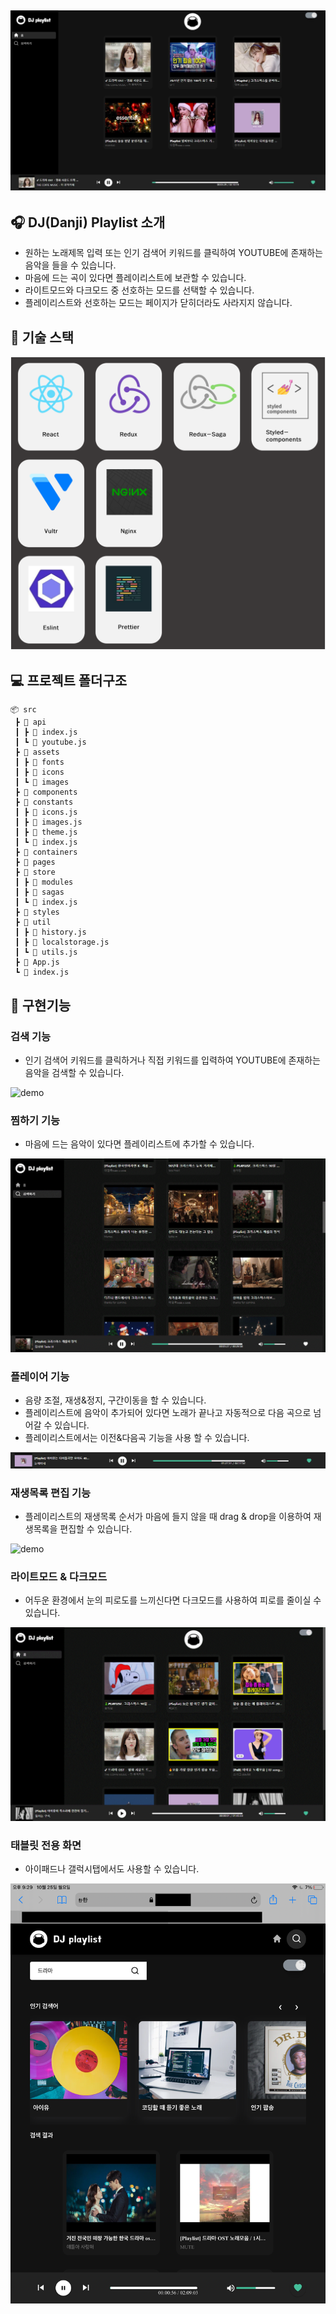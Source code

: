 ## ![demo](src/assets/images/demo1.JPG)

## 🎧 DJ(Danji) Playlist 소개

- 원하는 노래제목 입력 또는 인기 검색어 키워드를 클릭하여 YOUTUBE에 존재하는 음악을 들을 수 있습니다.
- 마음에 드는 곡이 있다면 플레이리스트에 보관할 수 있습니다.
- 라이트모드와 다크모드 중 선호하는 모드를 선택할 수 있습니다.
- 플레이리스트와 선호하는 모드는 페이지가 닫히더라도 사라지지 않습니다.

## 🔨 기술 스택

![demo](src/assets/images/demo0.png)

## 💻 프로젝트 폴더구조

```
📦 src
 ┣ 📂 api
 ┃ ┣ 📄 index.js
 ┃ ┗ 📄 youtube.js
 ┣ 📂 assets
 ┃ ┣ 📂 fonts
 ┃ ┣ 📂 icons
 ┃ ┗ 📂 images
 ┣ 📂 components
 ┣ 📂 constants
 ┃ ┣ 📄 icons.js
 ┃ ┣ 📄 images.js
 ┃ ┣ 📄 theme.js
 ┃ ┗ 📄 index.js
 ┣ 📂 containers
 ┣ 📂 pages
 ┣ 📂 store
 ┃ ┣ 📂 modules
 ┃ ┣ 📂 sagas
 ┃ ┗ 📄 index.js
 ┣ 📂 styles
 ┣ 📂 util
 ┃ ┣ 📄 history.js
 ┃ ┣ 📄 localstorage.js
 ┃ ┗ 📄 utils.js
 ┣ 📜 App.js
 ┗ 📜 index.js
```

## 📢 구현기능

### 검색 기능

- 인기 검색어 키워드를 클릭하거나 직접 키워드를 입력하여 YOUTUBE에 존재하는 음악을 검색할 수 있습니다.
  <br/>

![demo](src/assets/images/demo2.gif)

### 찜하기 기능

- 마음에 드는 음악이 있다면 플레이리스트에 추가할 수 있습니다.
  <br/>

![demo](src/assets/images/demo3.gif)

### 플레이어 기능

- 음량 조절, 재생&정지, 구간이동을 할 수 있습니다.
- 플레이리스트에 음악이 추가되어 있다면 노래가 끝나고 자동적으로 다음 곡으로 넘어갈 수 있습니다.
- 플레이리스트에서는 이전&다음곡 기능을 사용 할 수 있습니다.
  <br/>

![demo](src/assets/images/demo4.gif)

### 재생목록 편집 기능

- 플레이리스트의 재생목록 순서가 마음에 들지 않을 때 drag & drop을 이용하여 재생목록을 편집할 수 있습니다.
  <br/>

![demo](src/assets/images/demo7.gif)

### 라이트모드 & 다크모드

- 어두운 환경에서 눈의 피로도를 느끼신다면 다크모드를 사용하여 피로를 줄이실 수 있습니다.
  <br/>

![demo](src/assets/images/demo5.gif)

### 태블릿 전용 화면

- 아이패드나 갤럭시탭에서도 사용할 수 있습니다.
  <br/>

![demo](src/assets/images/demo6.png)
